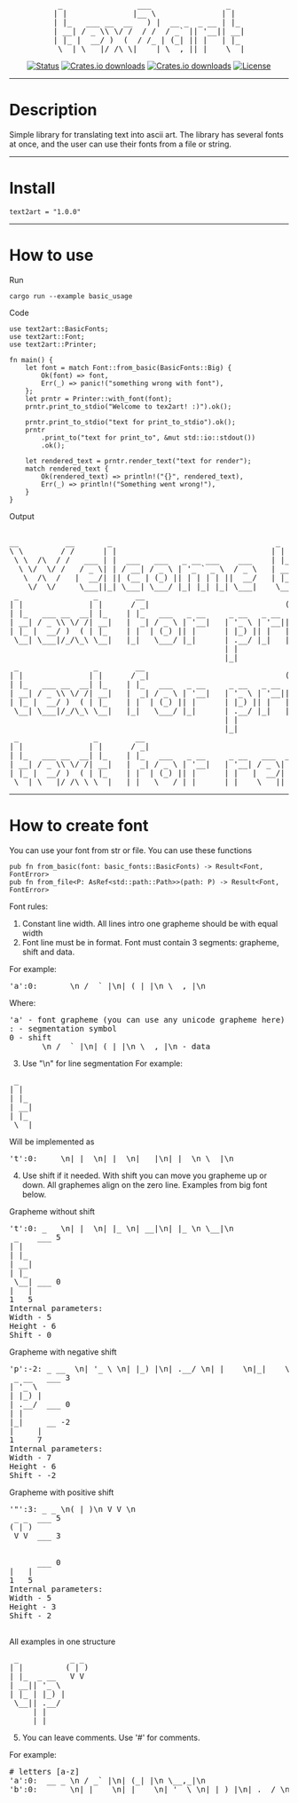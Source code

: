 <div align="center"><pre>
 _                ___                _   
| |              |__ \              | |  
| |_   ___ __  __   ) |  __ _  _ __ | |_ 
| __| / _ \\ \/ /  / /  / _` || '__|| __|
| |_ |  __/ )  (  / /_ | (_| || |   | |_ 
 \__| \___|/_/\_\|____| \__,_||_|    \__|
</pre></div>

<div align="center">

[![Status](https://img.shields.io/github/last-commit/follow39/text2art)](https://github.com/follow39/text2art)
[![Crates.io downloads](https://img.shields.io/crates/d/text2art)](https://crates.io/crates/text2art)
[![Crates.io downloads](https://img.shields.io/docsrs/text2art)](https://docs.rs/text2art/latest/text2art/#)
[![License](https://img.shields.io/badge/license-MIT-blue.svg)](/LICENSE)

</div>

---

<h1>Description</h1>
Simple library for translating text into ascii art. The library has several fonts at once, and the user can use their fonts from a file or string.<br> 

---

<h1>Install</h1>

~~~
text2art = "1.0.0"
~~~

---

<h1>How to use</h1>
Run

~~~
cargo run --example basic_usage
~~~

Code

~~~
use text2art::BasicFonts;
use text2art::Font;
use text2art::Printer;

fn main() {
    let font = match Font::from_basic(BasicFonts::Big) {
        Ok(font) => font,
        Err(_) => panic!("something wrong with font"),
    };
    let prntr = Printer::with_font(font);
    prntr.print_to_stdio("Welcome to tex2art! :)").ok();

    prntr.print_to_stdio("text for print_to_stdio").ok();
    prntr
        .print_to("text for print_to", &mut std::io::stdout())
        .ok();

    let rendered_text = prntr.render_text("text for render");
    match rendered_text {
        Ok(rendered_text) => println!("{}", rendered_text),
        Err(_) => println!("Something went wrong!"),
    }
}
~~~

Output
<pre>
                                                                                                                         __  
__          __       _                                   _              _                ___                _    _       \ \ 
\ \        / /      | |                                 | |            | |              |__ \              | |  | |    _  | |
 \ \  /\  / /   ___ | |  ___   ___   _ __ ___    ___    | |_   ___     | |_   ___ __  __   ) |  __ _  _ __ | |_ | |   (_) | |
  \ \/  \/ /   / _ \| | / __| / _ \ | '_ ` _ \  / _ \   | __| / _ \    | __| / _ \\ \/ /  / /  / _` || '__|| __|| |       | |
   \  /\  /   |  __/| || (__ | (_) || | | | | ||  __/   | |_ | (_) |   | |_ |  __/ )  (  / /_ | (_| || |   | |_ |_|    _  | |
    \/  \/     \___||_| \___| \___/ |_| |_| |_| \___|    \__| \___/     \__| \___|/_/\_\|____| \__,_||_|    \__|(_)   (_)/_/ 
 _                _        __                               _         _            _                        _        _  _        
| |              | |      / _|                             (_)       | |          | |                      | |      | |(_)       
| |_   ___ __  __| |_    | |_   ___   _ __     _ __   _ __  _  _ __  | |_         | |_   ___           ___ | |_   __| | _   ___  
| __| / _ \\ \/ /| __|   |  _| / _ \ | '__|   | '_ \ | '__|| || '_ \ | __|        | __| / _ \         / __|| __| / _` || | / _ \ 
| |_ |  __/ )  ( | |_    | |  | (_) || |      | |_) || |   | || | | || |_  ______ | |_ | (_) | ______ \__ \| |_ | (_| || || (_) |
 \__| \___|/_/\_\ \__|   |_|   \___/ |_|      | .__/ |_|   |_||_| |_| \__||______| \__| \___/ |______||___/ \__| \__,_||_| \___/ 
                                              | |                                                                                
                                              |_|                                                                                
 _                _        __                               _         _            _          
| |              | |      / _|                             (_)       | |          | |         
| |_   ___ __  __| |_    | |_   ___   _ __     _ __   _ __  _  _ __  | |_         | |_   ___  
| __| / _ \\ \/ /| __|   |  _| / _ \ | '__|   | '_ \ | '__|| || '_ \ | __|        | __| / _ \ 
| |_ |  __/ )  ( | |_    | |  | (_) || |      | |_) || |   | || | | || |_  ______ | |_ | (_) |
 \__| \___|/_/\_\ \__|   |_|   \___/ |_|      | .__/ |_|   |_||_| |_| \__||______| \__| \___/ 
                                              | |                                             
                                              |_|                                             
 _                _        __                                         _             
| |              | |      / _|                                       | |            
| |_   ___ __  __| |_    | |_   ___   _ __     _ __   ___  _ __    __| |  ___  _ __ 
| __| / _ \\ \/ /| __|   |  _| / _ \ | '__|   | '__| / _ \| '_ \  / _` | / _ \| '__|
| |_ |  __/ )  ( | |_    | |  | (_) || |      | |   |  __/| | | || (_| ||  __/| |   
 \__| \___|/_/\_\ \__|   |_|   \___/ |_|      |_|    \___||_| |_| \__,_| \___||_|   
</pre>

---

<h1>How to create font</h1>

You can use your font from str or file. You can use these functions

~~~
pub fn from_basic(font: basic_fonts::BasicFonts) -> Result<Font, FontError>
pub fn from_file<P: AsRef<std::path::Path>>(path: P) -> Result<Font, FontError>
~~~

Font rules:
1. Constant line width. All lines intro one grapheme should be with equal width
2. Font line must be in format. Font must contain 3 segments: grapheme, shift and data.

For example:
<pre>
'a':0:  __ _ \n / _` |\n| (_| |\n \__,_|\n
</pre>
Where:
<pre>
'a' - font grapheme (you can use any unicode grapheme here)
: - segmentation symbol
0 - shift
  __ _ \n / _` |\n| (_| |\n \__,_|\n - data
</pre>
3. Use "\n" for line segmentation
For example:
<pre>
 _   
| |  
| |_ 
| __|
| |_ 
 \__|
</pre>
Will be implemented as
<pre>
't':0: _   \n| |  \n| |_ \n| __|\n| |_ \n \__|\n
</pre>
4. Use shift if it needed. With shift you can move you grapheme up or down. All graphemes align on the zero line.
Examples from big font below.

Grapheme without shift
<pre>
't':0: _   \n| |  \n| |_ \n| __|\n| |_ \n \__|\n
 _    ___ 5
| |  
| |_  
| __|
| |_ 
 \__| ___ 0
|   |
1   5
Internal parameters:
Width - 5
Height - 6
Shift - 0
</pre>
Grapheme with negative shift
<pre>
'p':-2: _ __  \n| '_ \ \n| |_) |\n| .__/ \n| |    \n|_|    \n
 _ __   ___ 3
| '_ \ 
| |_) |
| .__/  ___ 0
| |    
|_|     __ -2
|     |
1     7
Internal parameters:
Width - 7
Height - 6
Shift - -2
</pre>
Grapheme with positive shift
<pre>
'"':3: _ _ \n( | )\n V V \n
 _ _  ___ 5
( | )
 V V  ___ 3
 
 
      ___ 0
|   |
1   5
Internal parameters:
Width - 5
Height - 3
Shift - 2
 </pre>
All examples in one structure
<pre>
 _           _ _ 
| |         ( | )
| |_  _ __   V V 
| __|| '_ \ 
| |_ | |_) |
 \__|| .__/       
     | |    
     |_|     
</pre>
5. You can leave comments. Use '#' for comments.

For example:
<pre>
# letters [a-z]
'a':0:  __ _ \n / _` |\n| (_| |\n \__,_|\n
'b':0: _     \n| |    \n| |__  \n| '_ \ \n| |_) |\n|_.__/ \n
</pre>

